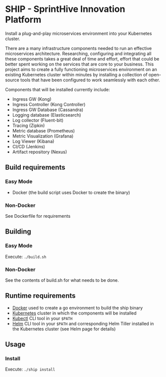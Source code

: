 # SHIP - SprintHive Innovation Platform
Install a plug-and-play microservices environment into your Kubernetes cluster.

There are a many infrastructure components needed to run an effective microservices architecture. Researching, configuring and integrating all these components takes a great deal of time and effort, effort that could be better spent working on the services that are core to your business. This project aims to create a fully functioning microservices environment on an existing Kubernetes cluster within minutes by installing a collection of open-source tools that have been configured to work seamlessly with each other.

Components that will be installed currently include:
* Ingress GW (Kong)
* Ingress Controller (Kong Controller)
* Ingress GW Database (Cassandra)
* Logging database (Elasticsearch)
* Log collector (Fluent-bit)
* Tracing (Zipkin)
* Metric database (Prometheus)
* Metric Visualization (Grafana)
* Log Viewer (Kibana)
* CI/CD (Jenkins)
* Artifact repository (Nexus)

## Build requirements
### Easy Mode
* Docker (the build script uses Docker to create the binary)

### Non-Docker
See Dockerfile for requirements

## Building
### Easy Mode
Execute: `./build.sh`

### Non-Docker
See the contents of build.sh for what needs to be done.

## Runtime requirements
* [Docker](https://docker.com) used to create a go environment to build the ship binary
* [Kubernetes](https://github.com/kubernetes/kubernetes) cluster in which the components will be installed
* [Kubectl](https://kubernetes.io/docs/tasks/tools/install-kubectl/) CLI tool in your `$PATH`
* [Helm](https://github.com/kubernetes/helm) CLI tool in your `$PATH` and corresponding Helm Tiller installed in the Kubernetes cluster (see Helm page for details)

## Usage
### Install
Execute: `./ship install`
